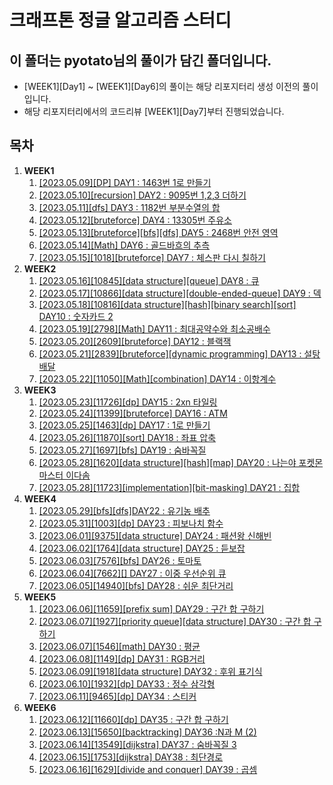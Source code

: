# 크래프톤 정글 알고리즘 스터디

## 이 폴더는 **pyotato**님의 풀이가 담긴 폴더입니다.

- [WEEK1][Day1] ~ [WEEK1][Day6]의 풀이는 해당 리포지터리 생성 이전의 풀이입니다.
- 해당 리포지터리에서의 코드리뷰 [WEEK1][Day7]부터 진행되었습니다.

## 목차

1. **WEEK1**
   1. [[2023.05.09][DP] DAY1 : 1463번 1로 만들기](https://www.acmicpc.net/source/60497064)
   2. [[2023.05.10][recursion] DAY2 : 9095번 1,2,3 더하기](https://www.acmicpc.net/source/60551650)
   3. [[2023.05.11][dfs] DAY3 : 1182번 부분수열의 합](https://www.acmicpc.net/source/60604280)
   4. [[2023.05.12][bruteforce] DAY4 : 13305번 주유소](https://www.acmicpc.net/source/60687361)
   5. [[2023.05.13][bruteforce][bfs][dfs] DAY5 : 2468번 안전 영역](https://www.acmicpc.net/source/60719744)
   6. [[2023.05.14][Math] DAY6 : 골드바흐의 추측](https://www.acmicpc.net/source/60744191)
   7. [[2023.05.15][1018][bruteforce] DAY7 : 체스판 다시 칠하기](https://www.acmicpc.net/source/60788891)
2. **WEEK2**
   1. [[2023.05.16][10845][data structure][queue] DAY8 : 큐](https://www.acmicpc.net/source/60788891)
   2. [[2023.05.17][10866][data structure][double-ended-queue] DAY9 : 덱](https://www.acmicpc.net/source/60886868)
   3. [[2023.05.18][10816][data structure][hash][binary search][sort] DAY10 : 숫자카드 2](https://www.acmicpc.net/source/60952461)
   4. [[2023.05.19][2798][Math] DAY11 : 최대공약수와 최소공배수](https://www.acmicpc.net/source/60985646)
   5. [[2023.05.20][2609][bruteforce] DAY12 : 블랙잭](https://www.acmicpc.net/source/61028312)
   6. [[2023.05.21][2839][bruteforce][dynamic programming] DAY13 : 설탕배달](https://www.acmicpc.net/source/61070408)
   7. [[2023.05.22][11050][Math][combination] DAY14 : 이항계수](https://www.acmicpc.net/source/61112734)
3. **WEEK3**
   1. [[2023.05.23][11726][dp] DAY15 : 2xn 타일링](https://www.acmicpc.net/source/61162799)
   2. [[2023.05.24][11399][bruteforce] DAY16 : ATM ](https://www.acmicpc.net/source/61213691)
   3. [[2023.05.25][1463][dp] DAY17 : 1로 만들기](https://www.acmicpc.net/source/60497064)
   4. [[2023.05.26][11870][sort] DAY18 : 좌표 압축 ](https://www.acmicpc.net/source/61309464)
   5. [[2023.05.27][1697][bfs] DAY19 : 숨바꼭질 ](https://www.acmicpc.net/source/61348242)
   6. [[2023.05.28][1620][data structure][hash][map] DAY20 : 나는야 포켓몬 마스터 이다솜 ](https://www.acmicpc.net/source/61385991)
   7. [[2023.05.28][11723][implementation][bit-masking] DAY21 : 집합 ](https://www.acmicpc.net/source/61385991)
4. **WEEK4**
   1. [[2023.05.29][bfs][dfs]DAY22 : 유기농 배추](https://www.acmicpc.net/source/61462908)
   2. [[2023.05.31][1003][dp] DAY23 : 피보나치 함수](https://www.acmicpc.net/source/61514566)
   3. [[2023.06.01][9375][data structure] DAY24 : 패션왕 신해빈](https://www.acmicpc.net/source/61556459)
   4. [[2023.06.02][1764][data structure] DAY25 : 듣보잡](https://www.acmicpc.net/source/61598460)
   5. [[2023.06.03][7576][bfs] DAY26 : 토마토](https://www.acmicpc.net/source/61598460)
   6. [[2023.06.04][7662][] DAY27 : 이중 우선순위 큐](https://www.acmicpc.net/source/)
   7. [[2023.06.05][14940][bfs] DAY28 : 쉬운 최단거리](https://www.acmicpc.net/source/61712323)
5. **WEEK5**
   1. [[2023.06.06][11659][prefix sum] DAY29 : 구간 합 구하기](https://www.acmicpc.net/source/61757027)
   2. [[2023.06.07][1927][priority queue][data structure] DAY30 : 구간 합 구하기](https://www.acmicpc.net/source/61796004)
   3. [[2023.06.07][1546][math] DAY30 : 평균](https://www.acmicpc.net/source/61796004)
   4. [[2023.06.08][1149][dp] DAY31 : RGB거리](https://www.acmicpc.net/source/61840697)
   5. [[2023.06.09][1918][data structure] DAY32 : 후위 표기식](https://www.acmicpc.net/source/61896989)
   6. [[2023.06.10][1932][dp] DAY33 : 정수 삼각형](https://www.acmicpc.net/source/61913776)
   7. [[2023.06.11][9465][dp] DAY34 : 스티커](https://www.acmicpc.net/source/61946178)
6. **WEEK6**
   1. [[2023.06.12][11660][dp] DAY35 : 구간 합 구하기](https://www.acmicpc.net/source/62006248)
   2. [[2023.06.13][15650][backtracking] DAY36 :N과 M (2)](https://www.acmicpc.net/source/62017163)
   3. [[2023.06.14][13549][dijkstra] DAY37 : 숨바꼭질 3](https://www.acmicpc.net/source/62095382)
   <!-- 4. [[2023.06.15][11404][] DAY38 : ](https://www.acmicpc.net/source/62095382) -->
   4. [[2023.06.15][1753][dijkstra] DAY38 : 최단경로](https://www.acmicpc.net/source/62127503)
   5. [[2023.06.16][1629][divide and conquer] DAY39 : 곱셈](https://www.acmicpc.net/source/59566451)
